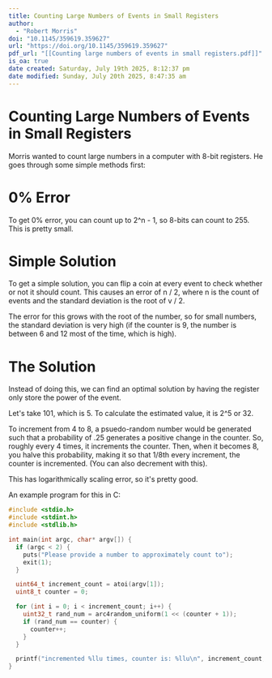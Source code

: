 ```yaml
---
title: Counting Large Numbers of Events in Small Registers
author:
  - "Robert Morris"
doi: "10.1145/359619.359627"
url: "https://doi.org/10.1145/359619.359627"
pdf_url: "[[Counting large numbers of events in small registers.pdf]]"
is_oa: true
date created: Saturday, July 19th 2025, 8:12:37 pm
date modified: Sunday, July 20th 2025, 8:47:35 am
---
```


# Counting Large Numbers of Events in Small Registers

Morris wanted to count large numbers in a computer with 8-bit registers.
He goes through some simple methods first:

# 0% Error

To get 0% error, you can count up to 2^n - 1, so 8-bits can count to 255.
This is pretty small.

# Simple Solution

To get a simple solution, you can flip a coin at every event to check
whether or not it should count. This causes an error of n / 2, where n
is the count of events and the standard deviation is the root of v / 2.

The error for this grows with the root of the number, so for small
numbers, the standard deviation is very high (if the counter is 9, the
number is between 6 and 12 most of the time, which is high).

# The Solution

Instead of doing this, we can find an optimal solution by having the
register only store the power of the event.

Let's take 101, which is 5. To calculate the estimated value, it is 2^5 or 32.

To increment from 4 to 8, a psuedo-random number would be generated such
that a probability of .25 generates a positive change in the counter.
So, roughly every 4 times, it increments the counter. Then, when it
becomes 8, you halve this probability, making it so that 1/8th every
increment, the counter is incremented. (You can also decrement with this).

This has logarithmically scaling error, so it's pretty good.

An example program for this in C:

```c
#include <stdio.h>
#include <stdint.h>
#include <stdlib.h>

int main(int argc, char* argv[]) {
  if (argc < 2) {
    puts("Please provide a number to approximately count to");
    exit(1);
  }

  uint64_t increment_count = atoi(argv[1]);
  uint8_t counter = 0;

  for (int i = 0; i < increment_count; i++) {
    uint32_t rand_num = arc4random_uniform(1 << (counter + 1));
    if (rand_num == counter) {
      counter++;
    }
  }

  printf("incremented %llu times, counter is: %llu\n", increment_count, (uint64_t) 1 << counter);
}
```
